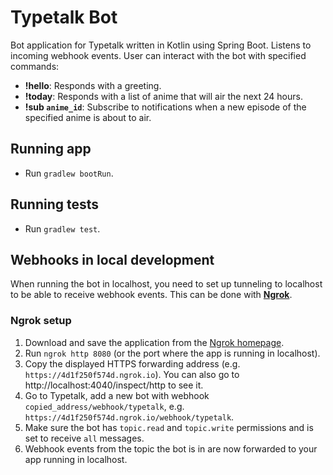 # Typetalk Bot

Bot application for Typetalk written in Kotlin using Spring Boot. Listens to incoming webhook events. User can interact with the bot with specified commands:
* **!hello**: Responds with a greeting.
* **!today**: Responds with a list of anime that will air the next 24 hours.
* **!sub `anime_id`**: Subscribe to notifications when a new episode of the specified anime is about to air.

## Running app

* Run `gradlew bootRun`.

## Running tests

* Run `gradlew test`.

## Webhooks in local development

When running the bot in localhost, you need to set up tunneling to localhost to be able to receive webhook events.
This can be done with **[Ngrok][1]**.

### Ngrok setup
1. Download and save the application from the [Ngrok homepage][1].
2. Run `ngrok http 8080` (or the port where the app is running in localhost).
3. Copy the displayed HTTPS forwarding address (e.g. `https://4d1f250f574d.ngrok.io`). You can also go to 
    http://localhost:4040/inspect/http to see it.
4. Go to Typetalk, add a new bot with webhook `copied_address/webhook/typetalk`,
    e.g. `https://4d1f250f574d.ngrok.io/webhook/typetalk`. 
5. Make sure the bot has `topic.read` and `topic.write` permissions and is set to receive `all` messages.
5. Webhook events from the topic the bot is in are now forwarded to your app running in localhost.

[1]: https://ngrok.com/